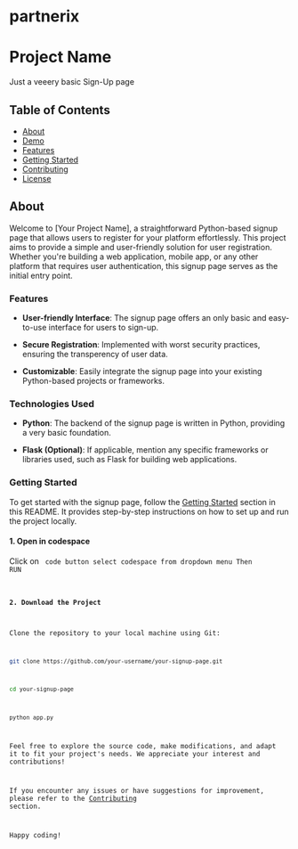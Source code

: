 # partnerix
# Project Name

Just a veeery basic Sign-Up page

## Table of Contents

- [About](#about)
- [Demo](#demo)
- [Features](#features)
- [Getting Started](#getting-started)
- [Contributing](#contributing)
- [License](#license)

## About

Welcome to [Your Project Name], a straightforward Python-based signup page that allows users to register for your platform effortlessly. This project aims to provide a simple and user-friendly solution for user registration. Whether you're building a web application, mobile app, or any other platform that requires user authentication, this signup page serves as the initial entry point.

### Features

- **User-friendly Interface**: The signup page offers an only basic and easy-to-use interface for users to sign-up.

- **Secure Registration**: Implemented with worst security practices, ensuring the transperency of user data.

- **Customizable**: Easily integrate the signup page into your existing Python-based projects or frameworks.

### Technologies Used

- **Python**: The backend of the signup page is written in Python, providing a very basic foundation.

- **Flask (Optional)**: If applicable, mention any specific frameworks or libraries used, such as Flask for building web applications.

### Getting Started
To get started with the signup page, follow the [Getting Started](#getting-started) section in this README. It provides step-by-step instructions on how to set up and run the project locally.

#### 1. Open in codespace
Click on <code> code button
select codespace from dropdown menu
Then RUN
#### 2. Download the Project

Clone the repository to your local machine using Git:

```bash
git clone https://github.com/your-username/your-signup-page.git
```

```bash
cd your-signup-page
```

```bash
python app.py
```

Feel free to explore the source code, make modifications, and adapt it to fit your project's needs. We appreciate your interest and contributions!

If you encounter any issues or have suggestions for improvement, please refer to the [Contributing](#contributing) section.

Happy coding!
